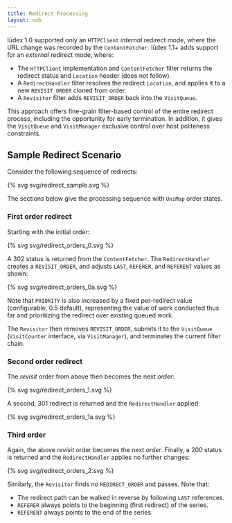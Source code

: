 ```yaml
---
title: Redirect Processing
layout: sub
---
```


Iūdex 1.0 supported only an `HTTPClient` _internal_ redirect mode,
where the URL change was recorded by the `ContentFetcher`. Iūdex 1.1+
adds support for an _external_ redirect mode, where:

* The `HTTPClient` implementation and `ContentFetcher` filter returns
  the redirect status and `Location` header (does not follow).
* A `RedirectHandler` filter resolves the redirect `Location`, and
  applies it to a new `REVISIT_ORDER` cloned from order.
* A `Revisitor` filter adds `REVISIT_ORDER` back into the `VisitQueue`.

This approach offers fine-grain filter-based control of the entire
redirect process, including the opportunity for early termination. In
addition, it gives the `VisitQueue` and `VisitManager` exclusive
control over host politeness constraints.

## Sample Redirect Scenario

Consider the following sequence of redirects:

{% svg svg/redirect_sample.svg %}

The sections below give the processing sequence with `UniMap` order states.

### First order redirect

Starting with the initial order:

{% svg svg/redirect_orders_0.svg %}

A 302 status is returned from the `ContentFetcher`. The
`RedirectHandler` creates a `REVISIT_ORDER`, and adjusts `LAST`,
`REFERER`, and `REFERENT` values as shown:

{% svg svg/redirect_orders_0a.svg %}

Note that `PRIORITY` is also increased by a fixed per-redirect value
(configurable, 0.5 default), representing the value of work conducted
thus far and prioritizing the redirect over existing queued work.

The `Revisitor` then removes `REVISIT_ORDER`, submits it to the
`VisitQueue` (`VisitCounter` interface, via `VisitManager`), and
terminates the current filter chain.

### Second order redirect

The _revisit_ order from above then becomes the next _order_:

{% svg svg/redirect_orders_1.svg %}

A second, 301 redirect is returned and the `RedirectHandler` applied:

{% svg svg/redirect_orders_1a.svg %}

### Third order

Again, the above _revisit_ order becomes the next _order_.  Finally, a
200 status is returned and the `RedirectHandler` applies no further
changes:

{% svg svg/redirect_orders_2.svg %}

Similarly, the `Revisitor` finds no `REDIRECT_ORDER` and passes. Note
that:

* The redirect path can be walked in reverse by following `LAST` references.
* `REFERER` always points to the beginning (first redirect) of the series.
* `REFERENT` always points to the end of the series.
